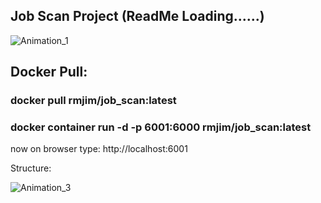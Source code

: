 ## Job Scan Project (ReadMe Loading......)

![Animation_1](https://github.com/RawfurJim/Job_Scan/assets/64610564/209e77a9-722e-47cb-a671-5f34033693b6)


## Docker Pull:

### docker pull rmjim/job_scan:latest
### docker container run -d -p 6001:6000 rmjim/job_scan:latest

now on browser type: http://localhost:6001


Structure:

![Animation_3](https://github.com/RawfurJim/Job_Scan/assets/64610564/d6325d67-84d2-4c24-8855-24b046cb7c6b)


